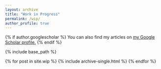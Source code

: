 ```yaml
---
layout: archive
title: "Work in Progress"
permalink: /wip/
author_profile: true
---
```


{% if author.googlescholar %}
  You can also find my articles on <u><a href="{{author.googlescholar}}">my Google Scholar profile</a>.</u>
{% endif %}

{% include base_path %}

{% for post in site.wip %}
  {% include archive-single.html %}
{% endfor %}
